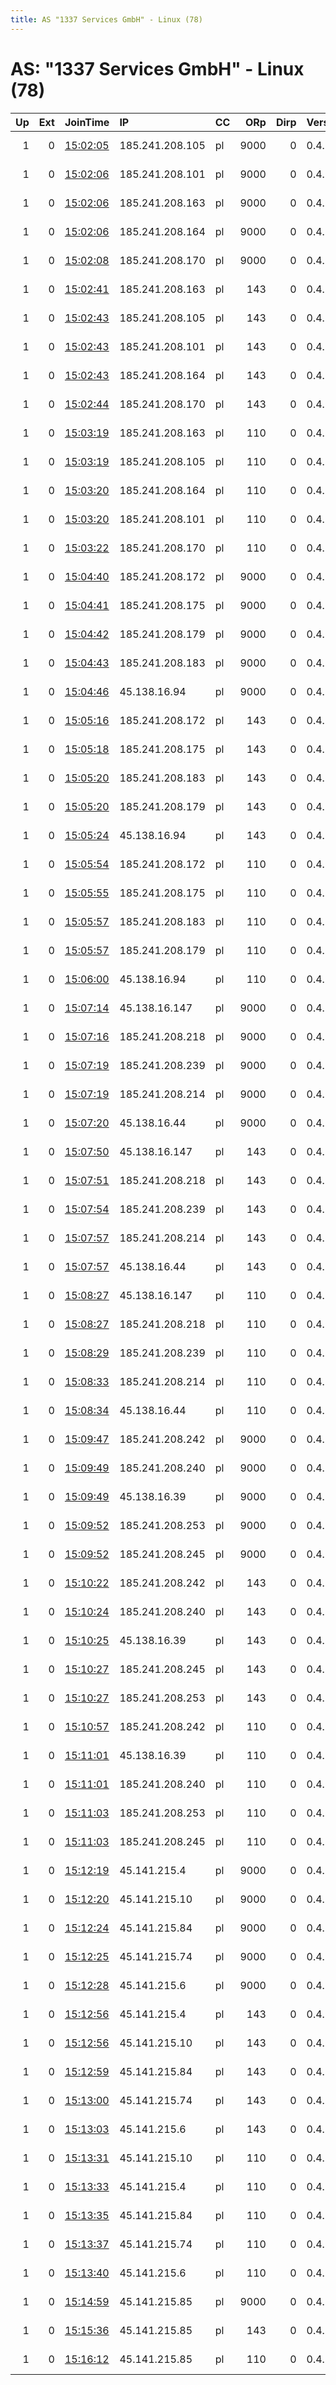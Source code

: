 ```yaml
---
title: AS "1337 Services GmbH" - Linux (78)
---
```


# AS: "1337 Services GmbH" - Linux (78)

|   Up |   Ext | JoinTime                                                                                              | IP              | CC   |   ORp |   Dirp | Version   | Contact                  | Nickname   |   eFamMembers |
|-----:|------:|:------------------------------------------------------------------------------------------------------|:----------------|:-----|------:|-------:|:----------|:-------------------------|:-----------|--------------:|
|    1 |     0 | [15:02:05](https://nusenu.github.io/OrNetStats/w/relay/D6B4D2AE87DF3E7B53F8A2C60218D60A1A9F0932.html) | 185.241.208.105 | pl   |  9000 |      0 | 0.4.7.13  | email:support rdp.sh url | RDPdotSH   |           104 |
|    1 |     0 | [15:02:06](https://nusenu.github.io/OrNetStats/w/relay/844DF1DE1E3236A9200C808CFF43BC86448FABF1.html) | 185.241.208.101 | pl   |  9000 |      0 | 0.4.7.13  | email:support rdp.sh url | RDPdotSH   |           104 |
|    1 |     0 | [15:02:06](https://nusenu.github.io/OrNetStats/w/relay/C6BEBF17D87687CA51498C3DF1D909597EECDD39.html) | 185.241.208.163 | pl   |  9000 |      0 | 0.4.7.13  | email:support rdp.sh url | RDPdotSH   |           104 |
|    1 |     0 | [15:02:06](https://nusenu.github.io/OrNetStats/w/relay/D2E61E103E7AEC9570E942CFFA62E8F2E3D7FA1C.html) | 185.241.208.164 | pl   |  9000 |      0 | 0.4.7.13  | email:support rdp.sh url | RDPdotSH   |           104 |
|    1 |     0 | [15:02:08](https://nusenu.github.io/OrNetStats/w/relay/1490A37F54A8CAA9D43FC2A25A98F0B1E8CF863F.html) | 185.241.208.170 | pl   |  9000 |      0 | 0.4.7.13  | email:support rdp.sh url | RDPdotSH   |           104 |
|    1 |     0 | [15:02:41](https://nusenu.github.io/OrNetStats/w/relay/76D89D063E809F9A6598DBCFE7A21FC1FE295233.html) | 185.241.208.163 | pl   |   143 |      0 | 0.4.7.13  | email:support rdp.sh url | RDPdotSH   |           104 |
|    1 |     0 | [15:02:43](https://nusenu.github.io/OrNetStats/w/relay/1C00BA83FA2C46E4B7383695316AD30501290C16.html) | 185.241.208.105 | pl   |   143 |      0 | 0.4.7.13  | email:support rdp.sh url | RDPdotSH   |           104 |
|    1 |     0 | [15:02:43](https://nusenu.github.io/OrNetStats/w/relay/28F31371C244E8B3014EBEFD64073581C1F492E9.html) | 185.241.208.101 | pl   |   143 |      0 | 0.4.7.13  | email:support rdp.sh url | RDPdotSH   |           104 |
|    1 |     0 | [15:02:43](https://nusenu.github.io/OrNetStats/w/relay/AD44878ACC789F92C73A59F1B9E2276033548476.html) | 185.241.208.164 | pl   |   143 |      0 | 0.4.7.13  | email:support rdp.sh url | RDPdotSH   |           104 |
|    1 |     0 | [15:02:44](https://nusenu.github.io/OrNetStats/w/relay/BD9436EE038AC3FFDCF040141AC062A6AB7924AE.html) | 185.241.208.170 | pl   |   143 |      0 | 0.4.7.13  | email:support rdp.sh url | RDPdotSH   |           104 |
|    1 |     0 | [15:03:19](https://nusenu.github.io/OrNetStats/w/relay/057E3AB855D12CBC8FBF4FC93CE7987DF93C5995.html) | 185.241.208.163 | pl   |   110 |      0 | 0.4.7.13  | email:support rdp.sh url | RDPdotSH   |           104 |
|    1 |     0 | [15:03:19](https://nusenu.github.io/OrNetStats/w/relay/6DBBE999FBDAAB8D654D9877663DE1C6B52B738C.html) | 185.241.208.105 | pl   |   110 |      0 | 0.4.7.13  | email:support rdp.sh url | RDPdotSH   |           104 |
|    1 |     0 | [15:03:20](https://nusenu.github.io/OrNetStats/w/relay/3BD35847E4F83B1710579DA848E03F04D5A811CF.html) | 185.241.208.164 | pl   |   110 |      0 | 0.4.7.13  | email:support rdp.sh url | RDPdotSH   |           104 |
|    1 |     0 | [15:03:20](https://nusenu.github.io/OrNetStats/w/relay/50AEDD44E5766612894B7C13794946ADD482C14E.html) | 185.241.208.101 | pl   |   110 |      0 | 0.4.7.13  | email:support rdp.sh url | RDPdotSH   |           104 |
|    1 |     0 | [15:03:22](https://nusenu.github.io/OrNetStats/w/relay/05F8AA9A0A5ABA7E08F752BD3B2CA195ABDFE384.html) | 185.241.208.170 | pl   |   110 |      0 | 0.4.7.13  | email:support rdp.sh url | RDPdotSH   |           104 |
|    1 |     0 | [15:04:40](https://nusenu.github.io/OrNetStats/w/relay/7AB7284645C55246A2A2E229A0EF8B9E3D16C227.html) | 185.241.208.172 | pl   |  9000 |      0 | 0.4.7.13  | email:support rdp.sh url | RDPdotSH   |           104 |
|    1 |     0 | [15:04:41](https://nusenu.github.io/OrNetStats/w/relay/11620095640357392AAF4632E379A031CD621D5B.html) | 185.241.208.175 | pl   |  9000 |      0 | 0.4.7.13  | email:support rdp.sh url | RDPdotSH   |           104 |
|    1 |     0 | [15:04:42](https://nusenu.github.io/OrNetStats/w/relay/767C1A65932F1F6C8759BE1C5AFE1310880C2A2A.html) | 185.241.208.179 | pl   |  9000 |      0 | 0.4.7.13  | email:support rdp.sh url | RDPdotSH   |           104 |
|    1 |     0 | [15:04:43](https://nusenu.github.io/OrNetStats/w/relay/6AA68CF315062A3C520CED778FBC2B663C43A64F.html) | 185.241.208.183 | pl   |  9000 |      0 | 0.4.7.13  | email:support rdp.sh url | RDPdotSH   |           104 |
|    1 |     0 | [15:04:46](https://nusenu.github.io/OrNetStats/w/relay/46A5ACF30DFB185E7370418AFA75E4B0DFE4D2D2.html) | 45.138.16.94    | pl   |  9000 |      0 | 0.4.7.13  | email:support rdp.sh url | RDPdotSH   |           104 |
|    1 |     0 | [15:05:16](https://nusenu.github.io/OrNetStats/w/relay/8E84FCD476C4972959E8ECC83D8ACEBDACA6D534.html) | 185.241.208.172 | pl   |   143 |      0 | 0.4.7.13  | email:support rdp.sh url | RDPdotSH   |           104 |
|    1 |     0 | [15:05:18](https://nusenu.github.io/OrNetStats/w/relay/85C03095AA80C68971A24F99234862E88D016102.html) | 185.241.208.175 | pl   |   143 |      0 | 0.4.7.13  | email:support rdp.sh url | RDPdotSH   |           104 |
|    1 |     0 | [15:05:20](https://nusenu.github.io/OrNetStats/w/relay/7742C920A3062033CB7DF0DD6508B19E6605BD4D.html) | 185.241.208.183 | pl   |   143 |      0 | 0.4.7.13  | email:support rdp.sh url | RDPdotSH   |           104 |
|    1 |     0 | [15:05:20](https://nusenu.github.io/OrNetStats/w/relay/DA0CACC05509759E491C4DBD747C5EC927248FC9.html) | 185.241.208.179 | pl   |   143 |      0 | 0.4.7.13  | email:support rdp.sh url | RDPdotSH   |           104 |
|    1 |     0 | [15:05:24](https://nusenu.github.io/OrNetStats/w/relay/1775DFB93BAD5E5E8C4A51E2ED0DC6375C34CDFF.html) | 45.138.16.94    | pl   |   143 |      0 | 0.4.7.13  | email:support rdp.sh url | RDPdotSH   |           104 |
|    1 |     0 | [15:05:54](https://nusenu.github.io/OrNetStats/w/relay/EC62A01FB05D02EE2F095D64806ED5B1673D3DC9.html) | 185.241.208.172 | pl   |   110 |      0 | 0.4.7.13  | email:support rdp.sh url | RDPdotSH   |           104 |
|    1 |     0 | [15:05:55](https://nusenu.github.io/OrNetStats/w/relay/61625F48139115F5825EA8450CC75ED40A5B606F.html) | 185.241.208.175 | pl   |   110 |      0 | 0.4.7.13  | email:support rdp.sh url | RDPdotSH   |           104 |
|    1 |     0 | [15:05:57](https://nusenu.github.io/OrNetStats/w/relay/3A976FE221A4C8D7609F1B68470EA4C2F4D8A9C9.html) | 185.241.208.183 | pl   |   110 |      0 | 0.4.7.13  | email:support rdp.sh url | RDPdotSH   |           104 |
|    1 |     0 | [15:05:57](https://nusenu.github.io/OrNetStats/w/relay/6CB1CA7F77FC66CFD7ADAC559D6EC6CD8278EF2E.html) | 185.241.208.179 | pl   |   110 |      0 | 0.4.7.13  | email:support rdp.sh url | RDPdotSH   |           104 |
|    1 |     0 | [15:06:00](https://nusenu.github.io/OrNetStats/w/relay/0A36DEC6BAC8D6D46ED17544FBE295E4CF3F3C23.html) | 45.138.16.94    | pl   |   110 |      0 | 0.4.7.13  | email:support rdp.sh url | RDPdotSH   |           104 |
|    1 |     0 | [15:07:14](https://nusenu.github.io/OrNetStats/w/relay/A6DCDBCE19552B5FD295D26512409DA2BD687F28.html) | 45.138.16.147   | pl   |  9000 |      0 | 0.4.7.13  | email:support rdp.sh url | RDPdotSH   |           104 |
|    1 |     0 | [15:07:16](https://nusenu.github.io/OrNetStats/w/relay/2211DB2FBD46438B8D7E0A8E90BD8D4152CFAA46.html) | 185.241.208.218 | pl   |  9000 |      0 | 0.4.7.13  | email:support rdp.sh url | RDPdotSH   |           104 |
|    1 |     0 | [15:07:19](https://nusenu.github.io/OrNetStats/w/relay/080160AAAFB7B0A7E7663F0B7EB1AC912F1F09DF.html) | 185.241.208.239 | pl   |  9000 |      0 | 0.4.7.13  | email:support rdp.sh url | RDPdotSH   |           104 |
|    1 |     0 | [15:07:19](https://nusenu.github.io/OrNetStats/w/relay/C91AFFDAE24E68FCACA0007DA7AB605DB7168DD9.html) | 185.241.208.214 | pl   |  9000 |      0 | 0.4.7.13  | email:support rdp.sh url | RDPdotSH   |           104 |
|    1 |     0 | [15:07:20](https://nusenu.github.io/OrNetStats/w/relay/E7AEB2EBEA951C12C50B3E45720852BE48E5CCF1.html) | 45.138.16.44    | pl   |  9000 |      0 | 0.4.7.13  | email:support rdp.sh url | RDPdotSH   |           104 |
|    1 |     0 | [15:07:50](https://nusenu.github.io/OrNetStats/w/relay/51940CA4BBBF090D6C1F35F993D08419274AB8DF.html) | 45.138.16.147   | pl   |   143 |      0 | 0.4.7.13  | email:support rdp.sh url | RDPdotSH   |           104 |
|    1 |     0 | [15:07:51](https://nusenu.github.io/OrNetStats/w/relay/C8C81C4AD9AD0249A779EA3B5C70C1C600A2BFF5.html) | 185.241.208.218 | pl   |   143 |      0 | 0.4.7.13  | email:support rdp.sh url | RDPdotSH   |           104 |
|    1 |     0 | [15:07:54](https://nusenu.github.io/OrNetStats/w/relay/F980CD47B752A77A00BEAD28190FE5B222A61A02.html) | 185.241.208.239 | pl   |   143 |      0 | 0.4.7.13  | email:support rdp.sh url | RDPdotSH   |           104 |
|    1 |     0 | [15:07:57](https://nusenu.github.io/OrNetStats/w/relay/8220E085CC1215A70DF9786C861F34C36F0E0E60.html) | 185.241.208.214 | pl   |   143 |      0 | 0.4.7.13  | email:support rdp.sh url | RDPdotSH   |           104 |
|    1 |     0 | [15:07:57](https://nusenu.github.io/OrNetStats/w/relay/B8D6593D777BB7C6167F23A43F8C74248DBD9FE8.html) | 45.138.16.44    | pl   |   143 |      0 | 0.4.7.13  | email:support rdp.sh url | RDPdotSH   |           104 |
|    1 |     0 | [15:08:27](https://nusenu.github.io/OrNetStats/w/relay/13DBF79AAB0173A185D553D7E63E67600429E1B8.html) | 45.138.16.147   | pl   |   110 |      0 | 0.4.7.13  | email:support rdp.sh url | RDPdotSH   |           104 |
|    1 |     0 | [15:08:27](https://nusenu.github.io/OrNetStats/w/relay/5B20594C8C667FEC9F081BF62214265C80AD6604.html) | 185.241.208.218 | pl   |   110 |      0 | 0.4.7.13  | email:support rdp.sh url | RDPdotSH   |           104 |
|    1 |     0 | [15:08:29](https://nusenu.github.io/OrNetStats/w/relay/ABC9ADEF62F8BA5A8D903EAB1BFD2A6F4883B793.html) | 185.241.208.239 | pl   |   110 |      0 | 0.4.7.13  | email:support rdp.sh url | RDPdotSH   |           104 |
|    1 |     0 | [15:08:33](https://nusenu.github.io/OrNetStats/w/relay/5C835765A6244553E7B9E3A867C44CA356AA34BA.html) | 185.241.208.214 | pl   |   110 |      0 | 0.4.7.13  | email:support rdp.sh url | RDPdotSH   |           104 |
|    1 |     0 | [15:08:34](https://nusenu.github.io/OrNetStats/w/relay/45B24B9F43E224E01835C344D382ECB292CC93D2.html) | 45.138.16.44    | pl   |   110 |      0 | 0.4.7.13  | email:support rdp.sh url | RDPdotSH   |           104 |
|    1 |     0 | [15:09:47](https://nusenu.github.io/OrNetStats/w/relay/6049D8F0C4A05FF106C08DBEC7780120859A4275.html) | 185.241.208.242 | pl   |  9000 |      0 | 0.4.7.13  | email:support rdp.sh url | RDPdotSH   |           104 |
|    1 |     0 | [15:09:49](https://nusenu.github.io/OrNetStats/w/relay/906316851BDF4815A6B101AB4B4D88C6A0648860.html) | 185.241.208.240 | pl   |  9000 |      0 | 0.4.7.13  | email:support rdp.sh url | RDPdotSH   |           104 |
|    1 |     0 | [15:09:49](https://nusenu.github.io/OrNetStats/w/relay/9DD26297053AA3BACED61A6E8C9FAC937CD0A01A.html) | 45.138.16.39    | pl   |  9000 |      0 | 0.4.7.13  | email:support rdp.sh url | RDPdotSH   |           104 |
|    1 |     0 | [15:09:52](https://nusenu.github.io/OrNetStats/w/relay/4E45E82312D5ADE41A320D36641B27B7EA2A77B0.html) | 185.241.208.253 | pl   |  9000 |      0 | 0.4.7.13  | email:support rdp.sh url | RDPdotSH   |           104 |
|    1 |     0 | [15:09:52](https://nusenu.github.io/OrNetStats/w/relay/759E761B0110389186473BA734957F489678E9C7.html) | 185.241.208.245 | pl   |  9000 |      0 | 0.4.7.13  | email:support rdp.sh url | RDPdotSH   |           104 |
|    1 |     0 | [15:10:22](https://nusenu.github.io/OrNetStats/w/relay/47943975DCF84686ED9504CA50A8977482CA91B4.html) | 185.241.208.242 | pl   |   143 |      0 | 0.4.7.13  | email:support rdp.sh url | RDPdotSH   |           104 |
|    1 |     0 | [15:10:24](https://nusenu.github.io/OrNetStats/w/relay/2C67668CF02B822478D5C957E3916BC05BA727AA.html) | 185.241.208.240 | pl   |   143 |      0 | 0.4.7.13  | email:support rdp.sh url | RDPdotSH   |           104 |
|    1 |     0 | [15:10:25](https://nusenu.github.io/OrNetStats/w/relay/9A0AEC32642CDB004832D666371A300725D853BF.html) | 45.138.16.39    | pl   |   143 |      0 | 0.4.7.13  | email:support rdp.sh url | RDPdotSH   |           104 |
|    1 |     0 | [15:10:27](https://nusenu.github.io/OrNetStats/w/relay/AB27C81E25490F7A8C7C98393920B11D7B83ACE0.html) | 185.241.208.245 | pl   |   143 |      0 | 0.4.7.13  | email:support rdp.sh url | RDPdotSH   |           104 |
|    1 |     0 | [15:10:27](https://nusenu.github.io/OrNetStats/w/relay/FC7F3692C58A200A6569B6E30AA70C8301BA4E88.html) | 185.241.208.253 | pl   |   143 |      0 | 0.4.7.13  | email:support rdp.sh url | RDPdotSH   |           104 |
|    1 |     0 | [15:10:57](https://nusenu.github.io/OrNetStats/w/relay/5B0305412E351624B3F72D2A122C479AAE4BC6C4.html) | 185.241.208.242 | pl   |   110 |      0 | 0.4.7.13  | email:support rdp.sh url | RDPdotSH   |           104 |
|    1 |     0 | [15:11:01](https://nusenu.github.io/OrNetStats/w/relay/B36C2C03D5ACFECB067A45BC1637856A6CCEC709.html) | 45.138.16.39    | pl   |   110 |      0 | 0.4.7.13  | email:support rdp.sh url | RDPdotSH   |           104 |
|    1 |     0 | [15:11:01](https://nusenu.github.io/OrNetStats/w/relay/ED5C27A2E178CCD0B188A6A7F41B3D9EA2B136F6.html) | 185.241.208.240 | pl   |   110 |      0 | 0.4.7.13  | email:support rdp.sh url | RDPdotSH   |           104 |
|    1 |     0 | [15:11:03](https://nusenu.github.io/OrNetStats/w/relay/0C6B23F6E61093D669F95F741B82E50ACBCC62E3.html) | 185.241.208.253 | pl   |   110 |      0 | 0.4.7.13  | email:support rdp.sh url | RDPdotSH   |           104 |
|    1 |     0 | [15:11:03](https://nusenu.github.io/OrNetStats/w/relay/7E33E20E1C8E49EE20B0B1672D0C73558E800358.html) | 185.241.208.245 | pl   |   110 |      0 | 0.4.7.13  | email:support rdp.sh url | RDPdotSH   |           104 |
|    1 |     0 | [15:12:19](https://nusenu.github.io/OrNetStats/w/relay/8C10BE6D7DE1B04856CDB326AB4804B70F066136.html) | 45.141.215.4    | pl   |  9000 |      0 | 0.4.7.13  | email:support rdp.sh url | RDPdotSH   |           104 |
|    1 |     0 | [15:12:20](https://nusenu.github.io/OrNetStats/w/relay/EEE16146FF191A53C0201B79B32B01220169C77D.html) | 45.141.215.10   | pl   |  9000 |      0 | 0.4.7.13  | email:support rdp.sh url | RDPdotSH   |           104 |
|    1 |     0 | [15:12:24](https://nusenu.github.io/OrNetStats/w/relay/7B7420BD8696841B4F9C3C743C266EB9F58EB7C5.html) | 45.141.215.84   | pl   |  9000 |      0 | 0.4.7.13  | email:support rdp.sh url | RDPdotSH   |           104 |
|    1 |     0 | [15:12:25](https://nusenu.github.io/OrNetStats/w/relay/490FAA7077001B1FEE47F4C6FA626EA007F86416.html) | 45.141.215.74   | pl   |  9000 |      0 | 0.4.7.13  | email:support rdp.sh url | RDPdotSH   |           104 |
|    1 |     0 | [15:12:28](https://nusenu.github.io/OrNetStats/w/relay/8FA924BB8E106D8E5D5EBA8AEEA2658AE5E4C620.html) | 45.141.215.6    | pl   |  9000 |      0 | 0.4.7.13  | email:support rdp.sh url | RDPdotSH   |           104 |
|    1 |     0 | [15:12:56](https://nusenu.github.io/OrNetStats/w/relay/25C31B765557236FC0EFB6BE7FCBD09033285BE3.html) | 45.141.215.4    | pl   |   143 |      0 | 0.4.7.13  | email:support rdp.sh url | RDPdotSH   |           104 |
|    1 |     0 | [15:12:56](https://nusenu.github.io/OrNetStats/w/relay/7D8A7895140E702F5C86DA67C320034E49573F80.html) | 45.141.215.10   | pl   |   143 |      0 | 0.4.7.13  | email:support rdp.sh url | RDPdotSH   |           104 |
|    1 |     0 | [15:12:59](https://nusenu.github.io/OrNetStats/w/relay/282FB69F7B75C0863EA64E578D8F14CB86A2AC69.html) | 45.141.215.84   | pl   |   143 |      0 | 0.4.7.13  | email:support rdp.sh url | RDPdotSH   |           104 |
|    1 |     0 | [15:13:00](https://nusenu.github.io/OrNetStats/w/relay/35CC8D41374CA92882564F98353B853169D3534A.html) | 45.141.215.74   | pl   |   143 |      0 | 0.4.7.13  | email:support rdp.sh url | RDPdotSH   |           104 |
|    1 |     0 | [15:13:03](https://nusenu.github.io/OrNetStats/w/relay/6B2924EE3A244F07593A72283C22BF80E23DFC3B.html) | 45.141.215.6    | pl   |   143 |      0 | 0.4.7.13  | email:support rdp.sh url | RDPdotSH   |           104 |
|    1 |     0 | [15:13:31](https://nusenu.github.io/OrNetStats/w/relay/0EB92CAFDB98D050AE55A6C6B7D787D5986ECBA2.html) | 45.141.215.10   | pl   |   110 |      0 | 0.4.7.13  | email:support rdp.sh url | RDPdotSH   |           104 |
|    1 |     0 | [15:13:33](https://nusenu.github.io/OrNetStats/w/relay/FFEB077087180E637A25E00C9AC1D6D4B23797EF.html) | 45.141.215.4    | pl   |   110 |      0 | 0.4.7.13  | email:support rdp.sh url | RDPdotSH   |           104 |
|    1 |     0 | [15:13:35](https://nusenu.github.io/OrNetStats/w/relay/825DA7088503241B970B3D6361839F3BCC5EE5CA.html) | 45.141.215.84   | pl   |   110 |      0 | 0.4.7.13  | email:support rdp.sh url | RDPdotSH   |           104 |
|    1 |     0 | [15:13:37](https://nusenu.github.io/OrNetStats/w/relay/98E76C32724A67E72A184DD952B6F045068E0B62.html) | 45.141.215.74   | pl   |   110 |      0 | 0.4.7.13  | email:support rdp.sh url | RDPdotSH   |           104 |
|    1 |     0 | [15:13:40](https://nusenu.github.io/OrNetStats/w/relay/16C4EA58FDFE513D6151498333F75F44652E3E01.html) | 45.141.215.6    | pl   |   110 |      0 | 0.4.7.13  | email:support rdp.sh url | RDPdotSH   |           104 |
|    1 |     0 | [15:14:59](https://nusenu.github.io/OrNetStats/w/relay/05661A565026ACED6AEE7100AB411B5E2D1008D2.html) | 45.141.215.85   | pl   |  9000 |      0 | 0.4.7.13  | email:support rdp.sh url | RDPdotSH   |           104 |
|    1 |     0 | [15:15:36](https://nusenu.github.io/OrNetStats/w/relay/3ED7A50335841C76204D80AA9C8F7DF9FF0EB7DE.html) | 45.141.215.85   | pl   |   143 |      0 | 0.4.7.13  | email:support rdp.sh url | RDPdotSH   |           104 |
|    1 |     0 | [15:16:12](https://nusenu.github.io/OrNetStats/w/relay/F01A13F8ED77D7692456CD43743BBF9B91E541CF.html) | 45.141.215.85   | pl   |   110 |      0 | 0.4.7.13  | email:support rdp.sh url | RDPdotSH   |           104 |
